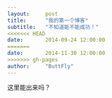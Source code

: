 ```yaml
---
layout:     post
title:      "我的第一个博客"
subtitle:   "不知道能不能成功！"
<<<<<<< HEAD
date:       2014-09-24 12:00:00
=======
date:       2014-11-30 12:00:00
>>>>>>> gh-pages
author:     "ButtFly"
---
```


这里能出来吗？